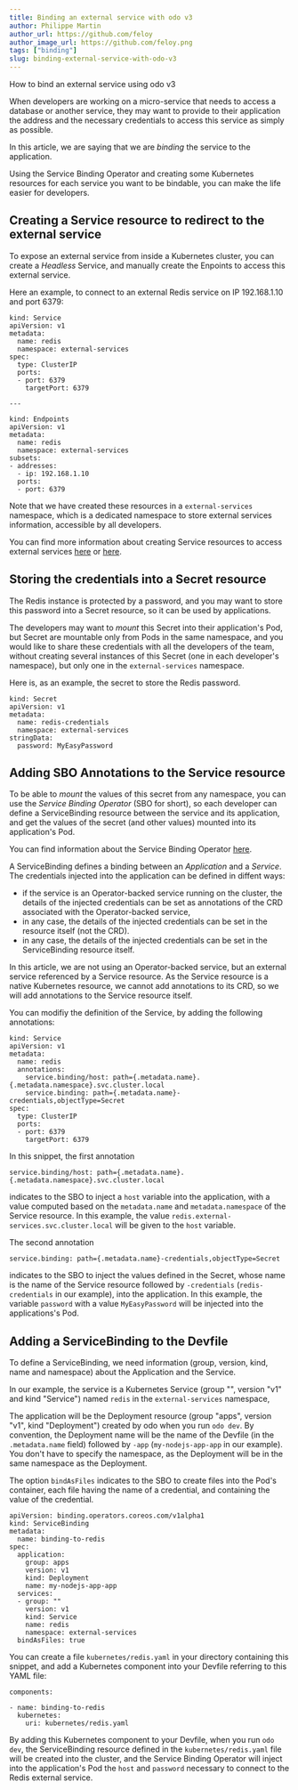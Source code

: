 ```yaml
---
title: Binding an external service with odo v3
author: Philippe Martin
author_url: https://github.com/feloy
author_image_url: https://github.com/feloy.png
tags: ["binding"]
slug: binding-external-service-with-odo-v3
---
```


How to bind an external service using odo v3

<!--truncate-->

When developers are working on a micro-service that needs to access a database or another service, 
they may want to provide to their application the address and the necessary credentials to access
this service as simply as possible.

In this article, we are saying that we are *binding* the service to the application.

Using the Service Binding Operator and creating some Kubernetes resources for
each service you want to be bindable, you can make the life easier for developers.

## Creating a Service resource to redirect to the external service

To expose an external service from inside a Kubernetes cluster, you can create a *Headless* Service,
and manually create the Enpoints to access this external service.

Here an example, to connect to an external Redis service on IP 192.168.1.10 and port 6379:

```
kind: Service
apiVersion: v1
metadata:
  name: redis
  namespace: external-services
spec:
  type: ClusterIP
  ports:
  - port: 6379
    targetPort: 6379

---

kind: Endpoints
apiVersion: v1
metadata:
  name: redis
  namespace: external-services
subsets:
- addresses:
  - ip: 192.168.1.10
  ports:
  - port: 6379
```

Note that we have created these resources in a `external-services` namespace, which is a dedicated namespace
to store external services information, accessible by all developers.

You can find more information about creating Service resources to access external services [here](https://docs.openshift.com/dedicated/3/dev_guide/integrating_external_services.html) or [here](https://www.youtube.com/watch?v=fvpq4jqtuZ8).

## Storing the credentials into a Secret resource

The Redis instance is protected by a password, and you may want to store this password into a Secret resource,
so it can be used by applications.

The developers may want to *mount* this Secret into their application's Pod, but Secret are mountable only
from Pods in the same namespace, and you would like to share these credentials with all the developers 
of the team, without creating several instances of this Secret (one in each developer's namespace), but only one
in the `external-services` namespace.

Here is, as an example, the secret to store the Redis password.

```
kind: Secret
apiVersion: v1
metadata:
  name: redis-credentials
  namespace: external-services
stringData:
  password: MyEasyPassword
```

## Adding SBO Annotations to the Service resource

To be able to *mount* the values of this secret from any namespace, you can use the *Service Binding Operator* (SBO for short), so each developer can define a ServiceBinding resource
between the service and its application, and get the values of the secret (and other values) mounted into its application's Pod.

You can find information about the Service Binding Operator [here](/docs/getting-started/cluster-setup/kubernetes#optional-installing-the-service-binding-operator).

A ServiceBinding defines a binding between an *Application* and a *Service*. The credentials injected into the application
can be defined in diffent ways:
- if the service is an Operator-backed service running on the cluster, the details of the injected credentials can be set
as annotations of the CRD associated with the Operator-backed service,
- in any case, the details of the injected credentials can be set in the resource itself (not the CRD). 
- in any case, the details of the injected credentials can be set in the ServiceBinding resource itself.

In this article, we are not using an Operator-backed service, but an external service referenced by a Service resource.
As the Service resource is a native Kubernetes resource, we cannot add annotations to its CRD, so we will add annotations to
the Service resource itself.

You can modifiy the definition of the Service, by adding the following annotations:

```
kind: Service
apiVersion: v1
metadata:
  name: redis
  annotations:
    service.binding/host: path={.metadata.name}.{.metadata.namespace}.svc.cluster.local
    service.binding: path={.metadata.name}-credentials,objectType=Secret
spec:
  type: ClusterIP
  ports:
  - port: 6379
    targetPort: 6379
```

In this snippet, the first annotation

```
service.binding/host: path={.metadata.name}.{.metadata.namespace}.svc.cluster.local
```

indicates to the SBO to inject a `host` variable into the application, with a value computed based on the
`metadata.name` and `metadata.namespace` of the Service resource. In this example, the value `redis.external-services.svc.cluster.local`
will be given to the `host` variable.


The second annotation

```
service.binding: path={.metadata.name}-credentials,objectType=Secret
```

indicates to the SBO to inject the values defined in the Secret, whose name is the name of the Service resource
followed by `-credentials` (`redis-credentials` in our example), into the application. In this example, the variable `password` 
with a value `MyEasyPassword` will be injected into the applications's Pod.

## Adding a ServiceBinding to the Devfile

To define a ServiceBinding, we need information (group, version, kind, name and namespace) about the Application and the Service.

In our example, the service is a Kubernetes Service (group "", version "v1" and kind "Service") named `redis`
in the `external-services` namespace, 

The application will be the Deployment resource (group "apps", version "v1", kind "Deployment") created by odo when you run `odo dev`.
By convention, the Deployment name will be the name of the Devfile (in the `.metadata.name` field) followed by `-app` (`my-nodejs-app-app` in our example).
You don't have to specify the namespace, as the Deployment will be in the same namespace as the Deployment.

The option `bindAsFiles` indicates to the SBO to create files into the Pod's container, each file having the name 
of a credential, and containing the value of the credential.

```
apiVersion: binding.operators.coreos.com/v1alpha1
kind: ServiceBinding
metadata:
  name: binding-to-redis
spec:
  application:
    group: apps
    version: v1
    kind: Deployment
    name: my-nodejs-app-app
  services:
  - group: ""
    version: v1
    kind: Service
    name: redis
    namespace: external-services
  bindAsFiles: true
```

You can create a file `kubernetes/redis.yaml` in your directory containing this snippet,
and add a Kubernetes component into your Devfile referring to this YAML file:

```
components:

- name: binding-to-redis
  kubernetes:
    uri: kubernetes/redis.yaml
```

By adding this Kubernetes component to your Devfile, when you run `odo dev`, the ServiceBinding resource defined
in the `kubernetes/redis.yaml` file will be created into the cluster, and the Service Binding Operator will inject
into the application's Pod the `host` and `password` necessary to connect to the Redis external service.

